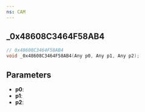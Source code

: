 ```yaml
---
ns: CAM
---
```

## _0x48608C3464F58AB4

```c
// 0x48608C3464F58AB4
void _0x48608C3464F58AB4(Any p0, Any p1, Any p2);
```


## Parameters
* **p0**: 
* **p1**: 
* **p2**: 


